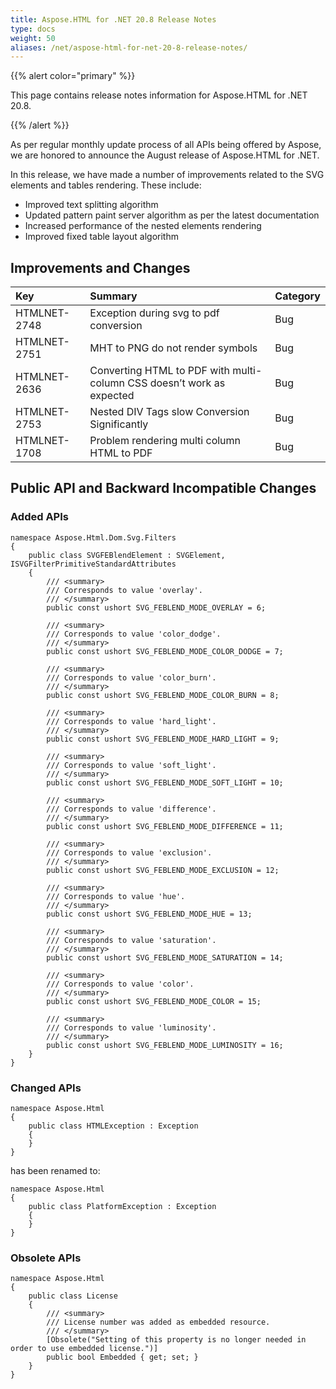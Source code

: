 ```yaml
---
title: Aspose.HTML for .NET 20.8 Release Notes
type: docs
weight: 50
aliases: /net/aspose-html-for-net-20-8-release-notes/
---
```


{{% alert color="primary" %}}

This page contains release notes information for Aspose.HTML for .NET 20.8.

{{% /alert %}}

As per regular monthly update process of all APIs being offered by Aspose, we are honored to announce the August release of Aspose.HTML for .NET.

In this release, we have made a number of improvements related to the SVG elements and tables rendering. These include:

 * Improved text splitting algorithm
 * Updated pattern paint server algorithm as per the latest documentation
 * Increased performance of the nested elements rendering
 * Improved fixed table layout algorithm

## **Improvements and Changes**

|**Key**|**Summary**|**Category**|
| :- | :- | :- |
|HTMLNET-2748| Exception during svg to pdf conversion|Bug|
|HTMLNET-2751| MHT to PNG do not render symbols|Bug|
|HTMLNET-2636| Converting HTML to PDF with multi-column CSS doesn’t work as expected|Bug|
|HTMLNET-2753| Nested DIV Tags slow Conversion Significantly|Bug|
|HTMLNET-1708| Problem rendering multi column HTML to PDF|Bug|

## **Public API and Backward Incompatible Changes**
### **Added APIs**

```
namespace Aspose.Html.Dom.Svg.Filters
{
    public class SVGFEBlendElement : SVGElement, ISVGFilterPrimitiveStandardAttributes
    {
        /// <summary>
        /// Corresponds to value 'overlay'.
        /// </summary>
        public const ushort SVG_FEBLEND_MODE_OVERLAY = 6;

        /// <summary>
        /// Corresponds to value 'color_dodge'.
        /// </summary>
        public const ushort SVG_FEBLEND_MODE_COLOR_DODGE = 7;

        /// <summary>
        /// Corresponds to value 'color_burn'.
        /// </summary>
        public const ushort SVG_FEBLEND_MODE_COLOR_BURN = 8;

        /// <summary>
        /// Corresponds to value 'hard_light'.
        /// </summary>
        public const ushort SVG_FEBLEND_MODE_HARD_LIGHT = 9;

        /// <summary>
        /// Corresponds to value 'soft_light'.
        /// </summary>
        public const ushort SVG_FEBLEND_MODE_SOFT_LIGHT = 10;

        /// <summary>
        /// Corresponds to value 'difference'.
        /// </summary>
        public const ushort SVG_FEBLEND_MODE_DIFFERENCE = 11;

        /// <summary>
        /// Corresponds to value 'exclusion'.
        /// </summary>
        public const ushort SVG_FEBLEND_MODE_EXCLUSION = 12;

        /// <summary>
        /// Corresponds to value 'hue'.
        /// </summary>
        public const ushort SVG_FEBLEND_MODE_HUE = 13;

        /// <summary>
        /// Corresponds to value 'saturation'.
        /// </summary>
        public const ushort SVG_FEBLEND_MODE_SATURATION = 14;

        /// <summary>
        /// Corresponds to value 'color'.
        /// </summary>
        public const ushort SVG_FEBLEND_MODE_COLOR = 15;

        /// <summary>
        /// Corresponds to value 'luminosity'.
        /// </summary>
        public const ushort SVG_FEBLEND_MODE_LUMINOSITY = 16;
    }
}
```
### **Changed APIs**
```
namespace Aspose.Html
{
    public class HTMLException : Exception
    {
    }
}
```
has been renamed to:
```
namespace Aspose.Html
{
    public class PlatformException : Exception
    {
    }
}
```
### **Obsolete APIs**
```
namespace Aspose.Html
{
    public class License
    {
        /// <summary>
        /// License number was added as embedded resource.
        /// </summary>
        [Obsolete("Setting of this property is no longer needed in order to use embedded license.")]
        public bool Embedded { get; set; }
    }
}
```
